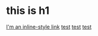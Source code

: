 # this is h1
[I'm an inline-style link](https://www.google.com)
[test](https://luchux.github.io/reciclar/test2.html)
[test](https://luchux.github.io/reciclar/test2.md)
[test](https://luchux.github.io/reciclar/test2)
